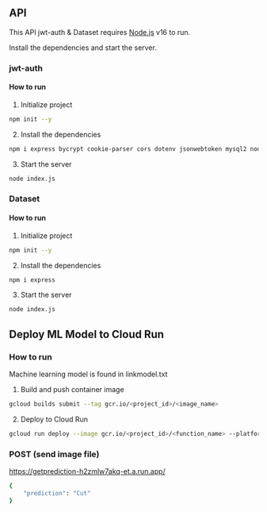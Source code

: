 ## API

This API jwt-auth & Dataset requires [Node.js](https://nodejs.org/) v16 to run.

Install the dependencies and start the server.

### jwt-auth
#### How to run
1. Initialize project
```sh
npm init --y
```
2. Install the dependencies
```sh
npm i express bycrypt cookie-parser cors dotenv jsonwebtoken mysql2 nodemon sequelize
```
3. Start the server
```sh
node index.js
```
### Dataset
#### How to run
1. Initialize project
```sh
npm init --y
```
2. Install the dependencies
```sh
npm i express
```
3. Start the server
```sh
node index.js
```

## Deploy ML Model to Cloud Run

### How to run
Machine learning model is found in linkmodel.txt
1. Build and push container image
```sh
gcloud builds submit --tag gcr.io/<project_id>/<image_name>
```

2. Deploy to Cloud Run
```sh
gcloud run deploy --image gcr.io/<project_id>/<function_name> --platform managed
```

### POST (send image file)
https://getprediction-h2zmlw7akq-et.a.run.app/
```sh
{
    "prediction": "Cut"
}
```
